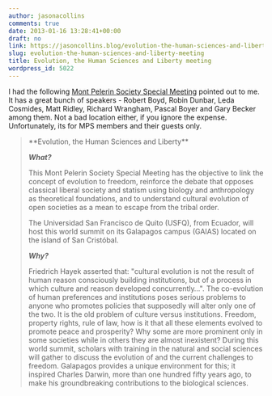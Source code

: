 ```yaml
---
author: jasonacollins
comments: true
date: 2013-01-16 13:28:41+00:00
draft: no
link: https://jasoncollins.blog/evolution-the-human-sciences-and-liberty-meeting/
slug: evolution-the-human-sciences-and-liberty-meeting
title: Evolution, the Human Sciences and Liberty meeting
wordpress_id: 5022
---
```


I had the following [Mont Pelerin Society Special Meeting](http://www.usfq.edu.ec/eventos/mps_galapagos/Paginas/default.aspx) pointed out to me. It has a great bunch of speakers - Robert Boyd, Robin Dunbar, Leda Cosmides, Matt Ridley, Richard Wrangham, Pascal Boyer and Gary Becker among them. Not a bad location either, if you ignore the expense. Unfortunately, its for MPS members and their guests only.



<blockquote>**Evolution, the Human Sciences and Liberty**

**_What?_**

This Mont Pelerin Society Special Meeting has the objective to link the concept of evolution to freedom, reinforce the debate that opposes classical liberal society and statism using biology and anthropology as theoretical foundations, and to understand cultural evolution of open societies as a mean to escape from the tribal order.

The Universidad San Francisco de Quito (USFQ), from Ecuador, will host this world summit on its Galapagos campus (GAIAS) located on the island of San Cristóbal.

**_Why?_**

Friedrich Hayek asserted that: "cultural evolution is not the result of human reason consciously building institutions, but of a process in which culture and reason developed concurrently…". The co-evolution of human preferences and institutions poses serious problems to anyone who promotes policies that supposedly will alter only one of the two. It is the old problem of culture versus institutions. Freedom, property rights, rule of law, how is it that all these elements evolved to promote peace and prosperity? Why some are more prominent only in some societies while in others they are almost inexistent? During this world summit, scholars with training in the natural and social sciences will gather to discuss the evolution of and the current challenges to freedom. Galapagos provides a unique environment for this; it inspired Charles Darwin, more than one hundred fifty years ago, to make his groundbreaking contributions to the biological sciences.</blockquote>
